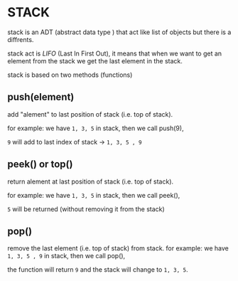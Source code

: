 # STACK

stack is an ADT (abstract data type ) that act like list of objects but there is a diffrents.

stack act is _LIFO_ (Last In First Out), it means that when we want to get an element from the stack we get the last element in the stack.

stack is based on two methods (functions)

## push(element)

add "alement" to last position of stack (i.e. top of stack).

for example: we have `1, 3, 5` in stack, then we call push(9),

`9` will add to last index of stack -> `1, 3, 5 , 9`

## peek() or top()

return alement at last position of stack (i.e. top of stack).

for example: we have `1, 3, 5` in stack, then we call peek(),

`5` will be returned (without removing it from the stack)

## pop()

remove the last element (i.e. top of stack) from stack.
for example: we have `1, 3, 5 , 9` in stack, then we call pop(),

the function will return `9` and the stack will change to `1, 3, 5`.
